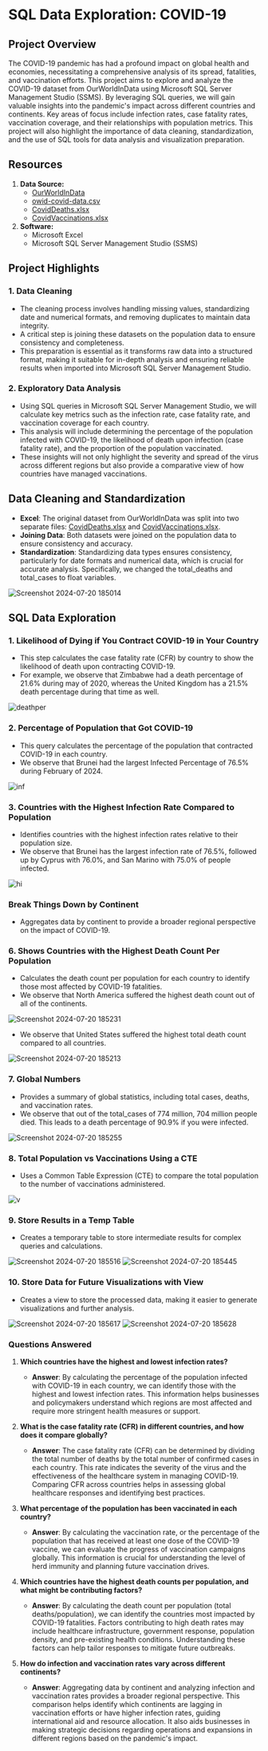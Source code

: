 # SQL Data Exploration: COVID-19

## Project Overview
The COVID-19 pandemic has had a profound impact on global health and economies, necessitating a comprehensive analysis of its spread, fatalities, and vaccination efforts. This project aims to explore and analyze the COVID-19 dataset from OurWorldInData using Microsoft SQL Server Management Studio (SSMS). By leveraging SQL queries, we will gain valuable insights into the pandemic's impact across different countries and continents. Key areas of focus include infection rates, case fatality rates, vaccination coverage, and their relationships with population metrics. This project will also highlight the importance of data cleaning, standardization, and the use of SQL tools for data analysis and visualization preparation.

## Resources
1. **Data Source:**
   - [OurWorldInData](https://ourworldindata.org/covid-deaths)
   - [owid-covid-data.csv](owid-covid-data.csv)
   - [CovidDeaths.xlsx](CovidDeaths.xlsx)
   - [CovidVaccinations.xlsx](CovidVaccinations.xlsx)
2. **Software:**
   - Microsoft Excel
   - Microsoft SQL Server Management Studio (SSMS)

## Project Highlights
### 1. Data Cleaning
- The cleaning process involves handling missing values, standardizing date and numerical formats, and removing duplicates to maintain data integrity.
- A critical step is joining these datasets on the population data to ensure consistency and completeness.
- This preparation is essential as it transforms raw data into a structured format, making it suitable for in-depth analysis and ensuring reliable results when imported into Microsoft SQL Server Management Studio.
### 2. Exploratory Data Analysis
- Using SQL queries in Microsoft SQL Server Management Studio, we will calculate key metrics such as the infection rate, case fatality rate, and vaccination coverage for each country.
- This analysis will include determining the percentage of the population infected with COVID-19, the likelihood of death upon infection (case fatality rate), and the proportion of the population vaccinated.
- These insights will not only highlight the severity and spread of the virus across different regions but also provide a comparative view of how countries have managed vaccinations.

## Data Cleaning and Standardization
- **Excel**: The original dataset from OurWorldInData was split into two separate files: [CovidDeaths.xlsx](CovidDeaths.xlsx) and [CovidVaccinations.xlsx](CovidVaccinations.xlsx).
- **Joining Data**: Both datasets were joined on the population data to ensure consistency and accuracy.
- **Standardization**: Standardizing data types ensures consistency, particularly for date formats and numerical data, which is crucial for accurate analysis. Specifically, we changed the total_deaths and total_cases to float variables.

![Screenshot 2024-07-20 185014](https://github.com/user-attachments/assets/99274f0e-ba85-4757-ad50-ca9781e76a61)

## SQL Data Exploration

### 1. Likelihood of Dying if You Contract COVID-19 in Your Country
- This step calculates the case fatality rate (CFR) by country to show the likelihood of death upon contracting COVID-19.
- For example, we observe that Zimbabwe had a death percentage of 21.6% during may of 2020, whereas the United Kingdom has a 21.5% death percentage during that time as well. 

![deathper](https://github.com/user-attachments/assets/62596de7-cd2a-4815-afb3-9fd4a7fc914a)

### 2. Percentage of Population that Got COVID-19
- This query calculates the percentage of the population that contracted COVID-19 in each country.
- We observe that Brunei had the largest Infected Percentage of 76.5% during February of 2024.

![inf](https://github.com/user-attachments/assets/c7fb1040-bc8e-491d-996d-065f50db3330)

### 3. Countries with the Highest Infection Rate Compared to Population
- Identifies countries with the highest infection rates relative to their population size.
- We observe that Brunei has the largest infection rate of 76.5%, followed up by Cyprus with 76.0%, and San Marino with 75.0% of people infected. 

![hi](https://github.com/user-attachments/assets/0d1cdf99-187d-478c-af2a-e25c883c9797)

### Break Things Down by Continent
- Aggregates data by continent to provide a broader regional perspective on the impact of COVID-19.

### 6. Shows Countries with the Highest Death Count Per Population
- Calculates the death count per population for each country to identify those most affected by COVID-19 fatalities.
- We observe that North America suffered the highest death count out of all of the continents.

![Screenshot 2024-07-20 185231](https://github.com/user-attachments/assets/f1c2c275-0d06-4916-a705-71daa7ce616e)

- We observe that United States suffered the highest total death count compared to all countries. 

![Screenshot 2024-07-20 185213](https://github.com/user-attachments/assets/e57a4549-ae99-4484-9fb6-76ee5b65b1db)

### 7. Global Numbers
- Provides a summary of global statistics, including total cases, deaths, and vaccination rates.
- We observe that out of the total_cases of 774 million, 704 million people died. This leads to a death percentage of 90.9% if you were infected.

![Screenshot 2024-07-20 185255](https://github.com/user-attachments/assets/a23f7a94-fa70-4fd1-b741-f1aff0322a1f)

### 8. Total Population vs Vaccinations Using a CTE 
- Uses a Common Table Expression (CTE) to compare the total population to the number of vaccinations administered.

![v](https://github.com/user-attachments/assets/c5bf3250-f5f3-4479-82a8-2ded51ee2af1)

### 9. Store Results in a Temp Table
- Creates a temporary table to store intermediate results for complex queries and calculations.

![Screenshot 2024-07-20 185516](https://github.com/user-attachments/assets/58f282e2-8e5e-4a0d-8ff2-e25082ed6df7)
![Screenshot 2024-07-20 185445](https://github.com/user-attachments/assets/ebb682ae-c39c-4c98-b86b-0cc24779b54b)

### 10. Store Data for Future Visualizations with View
- Creates a view to store the processed data, making it easier to generate visualizations and further analysis.

![Screenshot 2024-07-20 185617](https://github.com/user-attachments/assets/91f6cb77-ce91-4ee1-9c5c-9b2d89c05ff7)
![Screenshot 2024-07-20 185628](https://github.com/user-attachments/assets/ae49f620-e0d4-4266-b51f-4c28f46925f1)

### Questions Answered

1. **Which countries have the highest and lowest infection rates?**
   - **Answer**: By calculating the percentage of the population infected with COVID-19 in each country, we can identify those with the highest and lowest infection rates. This information helps businesses and policymakers understand which regions are most affected and require more stringent health measures or support.

2. **What is the case fatality rate (CFR) in different countries, and how does it compare globally?**
   - **Answer**: The case fatality rate (CFR) can be determined by dividing the total number of deaths by the total number of confirmed cases in each country. This rate indicates the severity of the virus and the effectiveness of the healthcare system in managing COVID-19. Comparing CFR across countries helps in assessing global healthcare responses and identifying best practices.

3. **What percentage of the population has been vaccinated in each country?**
   - **Answer**: By calculating the vaccination rate, or the percentage of the population that has received at least one dose of the COVID-19 vaccine, we can evaluate the progress of vaccination campaigns globally. This information is crucial for understanding the level of herd immunity and planning future vaccination drives.

4. **Which countries have the highest death counts per population, and what might be contributing factors?**
   - **Answer**: By calculating the death count per population (total deaths/population), we can identify the countries most impacted by COVID-19 fatalities. Factors contributing to high death rates may include healthcare infrastructure, government response, population density, and pre-existing health conditions. Understanding these factors can help tailor responses to mitigate future outbreaks.

5. **How do infection and vaccination rates vary across different continents?**
   - **Answer**: Aggregating data by continent and analyzing infection and vaccination rates provides a broader regional perspective. This comparison helps identify which continents are lagging in vaccination efforts or have higher infection rates, guiding international aid and resource allocation. It also aids businesses in making strategic decisions regarding operations and expansions in different regions based on the pandemic's impact.

